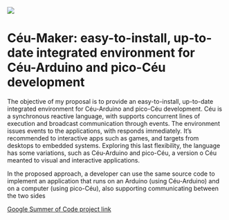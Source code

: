 ![](https://uploaddeimagens.com.br/images/001/412/739/original/gsoc2018.png?1526046053)
# Céu-Maker: easy-to-install, up-to-date integrated environment for Céu-Arduino and pico-Céu development

The objective of my proposal is to provide an easy-to-install, up-to-date integrated environment for Céu-Arduino and pico-Céu development. Céu is a synchronous reactive language, with supports concurrent lines of execution and broadcast communication through events. The environment issues events to the applications, with responds immediately. It’s recommended to interactive apps such as games, and targets from desktops to embedded systems. Exploring this last flexibility, the language has some variations, such as Céu-Arduino and pico-Céu, a version o Céu meanted to visual and interactive applications.

In the proposed approach, a developer can use the same source code to implement an application that runs on an Arduino (using Céu-Arduino) and on a computer (using pico-Céu), also supporting communicating between the two sides

[Google Summer of Code project link](https://summerofcode.withgoogle.com/projects/#5711135425167360)